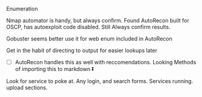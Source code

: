 Enumeration

Nmap automator is handy, but always confirm.
Found AutoRecon built for OSCP, has autoexploit code disabled.
Still Always confirm results.

Gobuster seems better use it for web enum
included in AutoRecon

Get in the habit of directing to output for easier lookups later
- [ ] AutoRecon handles this as well with reccomendations.  Looking Methods of importing this to markdown ⏬

Look for service to poke at. Any login, and search forms. Services running. upload sections.



